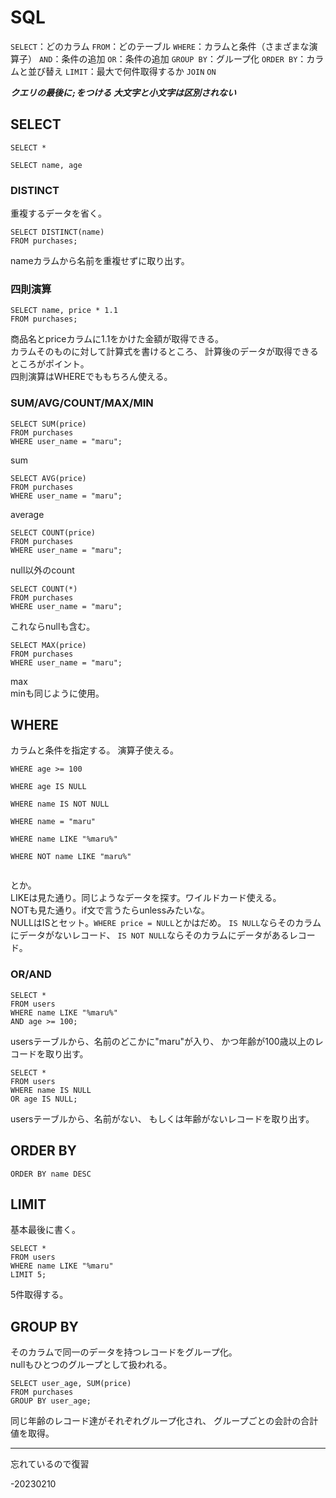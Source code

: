 # SQL

`SELECT`：どのカラム
`FROM`：どのテーブル
`WHERE`：カラムと条件（さまざまな演算子）
`AND`：条件の追加
`OR`：条件の追加
`GROUP BY`：グループ化
`ORDER BY`：カラムと並び替え
`LIMIT`：最大で何件取得するか
`JOIN`
`ON`

***クエリの最後に`;`をつける***
***大文字と小文字は区別されない***

## SELECT
```
SELECT *  

SELECT name, age  
```
### DISTINCT
重複するデータを省く。
```
SELECT DISTINCT(name)  
FROM purchases;
```
nameカラムから名前を重複せずに取り出す。

### 四則演算
```
SELECT name, price * 1.1
FROM purchases;
```
商品名とpriceカラムに1.1をかけた金額が取得できる。  
カラムそのものに対して計算式を書けるところ、
計算後のデータが取得できるところがポイント。  
四則演算はWHEREでももちろん使える。  

### SUM/AVG/COUNT/MAX/MIN
```
SELECT SUM(price)  
FROM purchases
WHERE user_name = "maru";
```
sum
```
SELECT AVG(price)  
FROM purchases
WHERE user_name = "maru";
```
average
```
SELECT COUNT(price)  
FROM purchases
WHERE user_name = "maru";
```
null以外のcount
```
SELECT COUNT(*)  
FROM purchases
WHERE user_name = "maru";
```
これならnullも含む。
```
SELECT MAX(price)  
FROM purchases
WHERE user_name = "maru";
```
max  
minも同じように使用。

## WHERE
カラムと条件を指定する。
演算子使える。
```
WHERE age >= 100  

WHERE age IS NULL  

WHERE name IS NOT NULL  

WHERE name = "maru"  

WHERE name LIKE "%maru%"  

WHERE NOT name LIKE "maru%"  


```
とか。  
LIKEは見た通り。同じようなデータを探す。ワイルドカード使える。  
NOTも見た通り。if文で言うたらunlessみたいな。  
NULLはISとセット。`WHERE price = NULL`とかはだめ。
`IS NULL`ならそのカラムにデータがないレコード、
`IS NOT NULL`ならそのカラムにデータがあるレコード。

### OR/AND
```
SELECT *  
FROM users  
WHERE name LIKE "%maru%" 
AND age >= 100;
```
usersテーブルから、名前のどこかに"maru"が入り、
かつ年齢が100歳以上のレコードを取り出す。
```
SELECT *  
FROM users  
WHERE name IS NULL  
OR age IS NULL;  
```
usersテーブルから、名前がない、
もしくは年齢がないレコードを取り出す。

## ORDER BY
```
ORDER BY name DESC
```
## LIMIT
基本最後に書く。
```
SELECT *  
FROM users  
WHERE name LIKE "%maru" 
LIMIT 5;
```
5件取得する。

## GROUP BY
そのカラムで同一のデータを持つレコードをグループ化。  
nullもひとつのグループとして扱われる。  
```
SELECT user_age, SUM(price)  
FROM purchases  
GROUP BY user_age;
```
同じ年齢のレコード達がそれぞれグループ化され、
グループごとの会計の合計値を取得。


---  
忘れているので復習  

-20230210